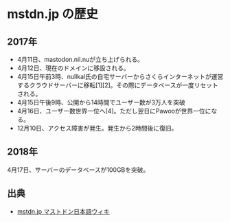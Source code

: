 # mstdn.jp の歴史

## 2017年
* 4月11日、mastodon.nil.nuが立ち上げられる。
* 4月12日、現在のドメインに移設される。
* 4月15日午前3時、nullkal氏の自宅サーバーからさくらインターネットが運営するクラウドサーバーに移転[1][2]。その際にデータベースが一度リセットされる。
* 4月15日午後9時、公開から14時間でユーザー数が3万人を突破
* 4月16日、ユーザー数世界一位へ[4]。ただし翌日にPawooが世界一位になる。
* 12月10日、アクセス障害が発生。発生から2時間後に復旧。

## 2018年
4月17日、サーバーのデータベースが100GBを突破。

## 出典

* [mstdn.jp マストドン日本語ウィキ](https://ja.mstdn.wiki/Mstdn.jp)
